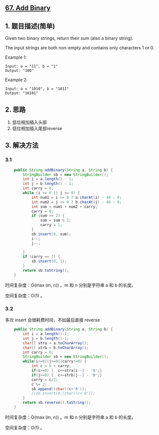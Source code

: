 ## [67. Add Binary](https://leetcode-cn.com/problems/add-binary/)

## 1. 题目描述(简单)

Given two binary strings, return their sum (also a binary string).

The input strings are both non-empty and contains only characters 1 or 0.

Example 1:
```
Input: a = "11", b = "1"
Output: "100"
```
Example 2:
```
Input: a = "1010", b = "1011"
Output: "10101"
```

## 2. 思路
1. 低位相加插入头部
2. 低位相加插入尾部reverse

## 3. 解决方法

### 3.1


```java
	public String addBinary(String a, String b) {
		StringBuilder sb = new StringBuilder();
		int i = a.length() - 1;
		int j = b.length() - 1;
		int carry = 0;
		while (i >= 0 || j >= 0) {
			int num1 = i >= 0 ? a.charAt(i) - 48 : 0;
			int num2 = j >= 0 ? b.charAt(j) - 48 : 0;
			int sum = num1 + num2 + carry;
			carry = 0;
			if (sum >= 2) {
				sum = sum % 2;
				carry = 1;
			}
			sb.insert(0, sum);
			i--;
			j--;

		}
		if (carry == 1) {
			sb.insert(0, 1);
		}
		return sb.toString();
	}
```
时间复杂度：O(max (m, n)) 。m 和 n 分别是字符串 a 和 b 的长度。

空间复杂度：O(1) 。

### 3.2

多次 insert 会很耗费时间，不如最后直接 reverse

```java
    public String addBinary(String a, String b) {
    	int i = a.length()-1;
    	int j = b.length()-1;
    	char[] stra = a.toCharArray();
    	char[] strb = b.toCharArray();
    	int carry = 0;
    	StringBuilder sb = new StringBuilder();
    	while(i>=0||j>=0||carry!=0) {
    		int c = 0 + carry;
    		if(i>=0) {	c+=stra[i--] - '0';}
    		if(j>=0) {	c+=strb[j--] - '0';}
    		carry = c/2;
    		c %= 2;
    		sb.append((char)(c+'0'));
    		//sb.insert(0,(char)(c+'0'));
    	}
        return sb.reverse().toString();
    }
```
时间复杂度：O(max (m, n)) 。m 和 n 分别是字符串 a 和 b 的长度。

空间复杂度：O(1) 。



